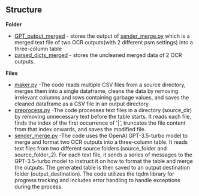 ## Structure
**Folder**
- [GPT_output_merged](testgpt_compare_pdfs) - stores the output of [sender_merge.py](sender_merge.py) which is a merged text file of two OCR outputs(with 2 different psm settings) into a three-column table 
- [parsed_dicts_merged](testgpt_compare_pdfs) - stores the uncleaned merged data of 2 OCR outputs.

**Files**

- [maker.py](maker.py) -The code reads multiple CSV files from a source directory, merges them into a single dataframe, cleans the data by removing irrelevant columns and rows containing garbage values, and saves the cleaned dataframe as a CSV file in an output directory.
- [preprocess.py](pdfmaker.py) -The code processes text files in a directory (source_dir) by removing unnecessary text before the table starts. It reads each file, finds the index of the first occurrence of '|', truncates the file content from that index onwards, and saves the modified file.
- [sender_merge.py](sender_merge.py) -The code uses the OpenAI GPT-3.5-turbo model to merge and format two OCR outputs into a three-column table. It reads text files from two different source folders (source_folder and source_folder_2). For each text file, it sends a series of messages to the GPT-3.5-turbo model to instruct it on how to format the table and merge the outputs. The generated table is then saved to an output destination folder (output_destination). The code utilizes the tqdm library for progress tracking and includes error handling to handle exceptions during the process.


